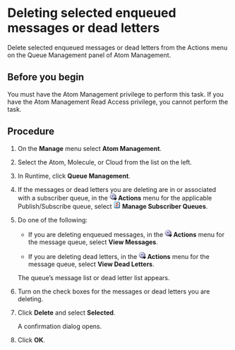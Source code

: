 # Deleting selected enqueued messages or dead letters

<head>
  <meta name="guidename" content="Integration"/>
  <meta name="context" content="GUID-be7bebae-e50f-4120-9437-2b915d628eee"/>
</head>

Delete selected enqueued messages or dead letters from the Actions menu on the Queue Management panel of Atom Management.

## Before you begin

You must have the Atom Management privilege to perform this task. If you have the Atom Management Read Access privilege, you cannot perform the task.

## Procedure

1.  On the **Manage** menu select **Atom Management**.

2.  Select the Atom, Molecule, or Cloud from the list on the left.

3.  In Runtime, click **Queue Management**.

4.  If the messages or dead letters you are deleting are in or associated with a subscriber queue, in the **![](../Images/main-ic-gear-blue-and-arrow-black-16_188e61d7-2204-48ad-b085-15fa4a70615d.jpg) Actions** menu for the applicable Publish/Subscribe queue, select **![](../Images/main-ic-document-with-two-red-checkmarks-16_839b7a6c-7f81-4605-8fea-034697f24074.jpg) Manage Subscriber Queues**.

5.  Do one of the following:

    -   If you are deleting enqueued messages, in the **![](../Images/main-ic-gear-blue-and-arrow-black-16_188e61d7-2204-48ad-b085-15fa4a70615d.jpg) Actions** menu for the message queue, select **View Messages**.

    -   If you are deleting dead letters, in the **![](../Images/main-ic-gear-blue-and-arrow-black-16_188e61d7-2204-48ad-b085-15fa4a70615d.jpg) Actions** menu for the message queue, select **View Dead Letters**.

    The queue’s message list or dead letter list appears.

6.  Turn on the check boxes for the messages or dead letters you are deleting.

7.  Click **Delete** and select **Selected**.

    A confirmation dialog opens.

8.  Click **OK**.
